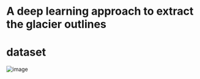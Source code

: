 A deep learning approach to extract the glacier outlines
====
# dataset
![image](https://user-images.githubusercontent.com/82889935/190318569-535da85c-9fca-4309-80c7-e0f801422987.png)

